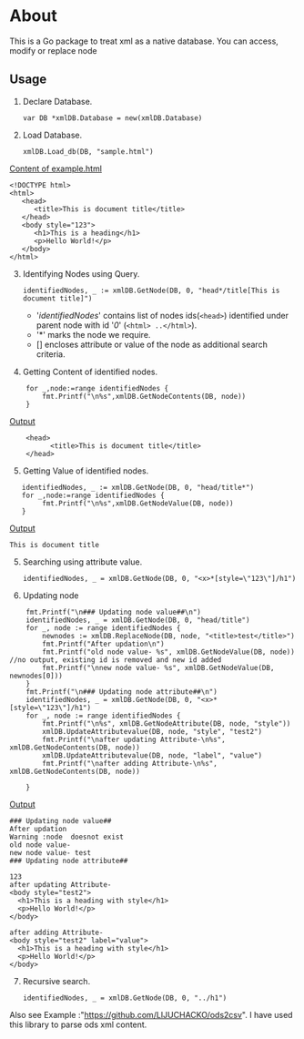 # About
This is a Go package to treat xml as a native database. You can access, modify or replace node


## Usage

1. Declare Database.

     `var DB *xmlDB.Database = new(xmlDB.Database) `

2. Load Database.

    `xmlDB.Load_db(DB, "sample.html")`

<u> Content of example.html</u>

```
<!DOCTYPE html>
<html>
   <head>
      <title>This is document title</title>
   </head>	
   <body style="123">
      <h1>This is a heading</h1>
      <p>Hello World!</p>
   </body>	
</html>
```

3. Identifying Nodes using Query.

    `identifiedNodes, _ := xmlDB.GetNode(DB, 0, "head*/title[This is document title]")`

   -  '*identifiedNodes*' contains list of nodes ids(`<head>`) identified under parent node with id '*0*' (`<html> ..</html>`).
   - '\*'  marks the node we require.
   -  [] encloses attribute or value of the node as additional search criteria.

4. Getting Content of identified nodes.
```
    for _,node:=range identifiedNodes {
        fmt.Printf("\n%s",xmlDB.GetNodeContents(DB, node))
    }
```
<u>Output</u>
```
    <head>
          <title>This is document title</title>
    </head>
```
5. Getting Value of identified nodes.

```
   identifiedNodes, _ := xmlDB.GetNode(DB, 0, "head/title*")
   for _,node:=range identifiedNodes {
        fmt.Printf("\n%s",xmlDB.GetNodeValue(DB, node))
   }
```
<u>Output</u>
```
This is document title
```
5. Searching using attribute value.

    `identifiedNodes, _ = xmlDB.GetNode(DB, 0, "<x>*[style=\"123\"]/h1")`

6. Updating node

```
	fmt.Printf("\n### Updating node value##\n")
	identifiedNodes, _ = xmlDB.GetNode(DB, 0, "head/title")
	for _, node := range identifiedNodes {
		newnodes := xmlDB.ReplaceNode(DB, node, "<title>test</title>")
		fmt.Printf("After updation\n")
		fmt.Printf("old node value- %s", xmlDB.GetNodeValue(DB, node)) //no output, existing id is removed and new id added
		fmt.Printf("\nnew node value- %s", xmlDB.GetNodeValue(DB, newnodes[0]))
	}
	fmt.Printf("\n### Updating node attribute##\n")
	identifiedNodes, _ = xmlDB.GetNode(DB, 0, "<x>*[style=\"123\"]/h1")
	for _, node := range identifiedNodes {
		fmt.Printf("\n%s", xmlDB.GetNodeAttribute(DB, node, "style"))
		xmlDB.UpdateAttributevalue(DB, node, "style", "test2")
		fmt.Printf("\nafter updating Attribute-\n%s", xmlDB.GetNodeContents(DB, node))
		xmlDB.UpdateAttributevalue(DB, node, "label", "value")
		fmt.Printf("\nafter adding Attribute-\n%s", xmlDB.GetNodeContents(DB, node))

	}
```
<u>Output</u>
```
### Updating node value##
After updation
Warning :node  doesnot exist
old node value- 
new node value- test
### Updating node attribute##

123
after updating Attribute-
<body style="test2">
  <h1>This is a heading with style</h1>
  <p>Hello World!</p>
</body>

after adding Attribute-
<body style="test2" label="value">
  <h1>This is a heading with style</h1>
  <p>Hello World!</p>
</body>
```

7. Recursive search.

     `identifiedNodes, _ = xmlDB.GetNode(DB, 0, "../h1")`

Also see Example  :"https://github.com/LIJUCHACKO/ods2csv". I have used this library to parse ods xml content.


